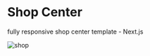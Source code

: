 # Shop Center
fully responsive shop center template - Next.js

![shop](https://user-images.githubusercontent.com/86018280/233602273-c9009c42-363a-4d3d-992f-f70a679448d2.png)

